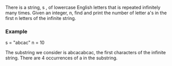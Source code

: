 There is a string, s , of lowercase English letters that is repeated infinitely many times. Given an integer, n, find and print the number of letter a's in the first n letters of the infinite string.

### Example

s = "abcac"
n = 10

The substring we consider is abcacabcac, the first characters of the infinite string. There are 4 occurrences of a in the substring. 